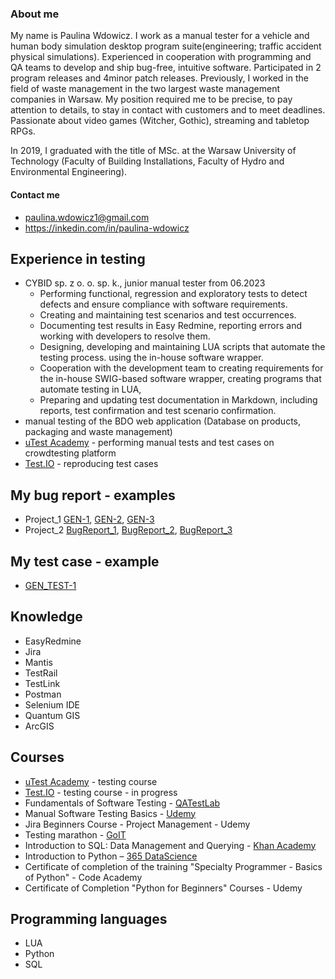 ### About me

My name is Paulina Wdowicz. I work as a manual tester for a vehicle and human body simulation desktop program suite(engineering; traffic accident physical simulations). Experienced in cooperation with programming and QA teams to develop and ship bug-free, intuitive software. Participated in 2 program releases and 4minor patch releases. Previously, I worked in the field of waste management in the two largest waste management companies in Warsaw. My position required me to be precise, to pay attention to details, to stay in contact with customers and to meet deadlines. Passionate about video games (Witcher, Gothic), streaming and tabletop RPGs.


In 2019, I graduated with the title of MSc. at the Warsaw University of Technology (Faculty of Building Installations, Faculty of Hydro and Environmental Engineering). 

#### Contact me
- paulina.wdowicz1@gmail.com
- https://inkedin.com/in/paulina-wdowicz

## Experience in testing
- CYBID sp. z o. o. sp. k., junior manual tester from 06.2023
  -  Performing functional, regression and exploratory tests to detect defects and ensure compliance with software requirements.
  -  Creating and maintaining test scenarios and test occurrences.
  -  Documenting test results in Easy Redmine, reporting errors and working with developers to resolve them.
  -  Designing, developing and maintaining LUA scripts that automate the testing process. using the in-house software wrapper.
  -  Cooperation with the development team to creating requirements for the in-house SWIG-based software wrapper, creating programs that automate testing in LUA,
  -  Preparing and updating test documentation in Markdown, including reports, test confirmation and test scenario confirmation. 
- manual testing of the BDO web application (Database on products, packaging and waste management)
- [uTest Academy](https://www.utest.com/) - performing manual tests and test cases on crowdtesting platform
- [Test.IO](https://tester.test.io/) - reproducing test cases

## My bug report - examples
- Project_1 [GEN-1](https://www.dropbox.com/sh/5xittvc8vfcpcto/AACVeFsPimxw6ri-MX2lfLMIa?dl=0), [GEN-2](https://www.dropbox.com/sh/420ohqjt15k9ifa/AAChMvVOnXJKsLw8TU6i3jzva?dl=0), [GEN-3](https://www.dropbox.com/sh/prgy0spvgcz66a0/AAD8cOnRz23dJRgCrjiyugtka?dl=0)
- Project_2 [BugReport_1](https://drive.google.com/drive/folders/1SDznYXBy3zJxxyFDkS4DMPASZ9p7ETfU?usp=sharing), [BugReport_2](https://drive.google.com/drive/folders/19WWKaxSYoVBT4-069oa8AmbCYfpcfqK9?usp=sharing), [BugReport_3](https://drive.google.com/drive/folders/1U6T6R0PGr902l6NtHbC-oFmF_5Jb-nqB?usp=sharing)

## My test case - example
- [GEN_TEST-1](https://www.dropbox.com/s/p5ijwlecivzgdc0/GEN_TEST-1.xlsx?dl=0)

## Knowledge
- EasyRedmine
- Jira
- Mantis
- TestRail
- TestLink
- Postman
- Selenium IDE
- Quantum GIS
- ArcGIS

## Courses
- [uTest Academy](https://www.utest.com/) - testing course
- [Test.IO](https://tester.test.io/) - testing course - in progress
- Fundamentals of Software Testing - [QATestLab](https://qatestlab.com/)
- Manual Software Testing Basics - [Udemy](https://www.udemy.com/course/kurs-testowania-oprogramowania/)
- Jira Beginners Course - Project Management - Udemy
- Testing marathon - [GoIT](https://goit.global/pl/)
- Introduction to SQL: Data Management and Querying - [Khan Academy](https://pl.khanacademy.org/computing/computer-programming/sql)
- Introduction to Python – [365 DataScience](https://365datascience.com/courses/introduction-to-python/)
- Certificate of completion of the training "Specialty Programmer - Basics of Python" - Code Academy
- Certificate of Completion "Python for Beginners" Courses - Udemy

## Programming languages
- LUA
- Python
- SQL
